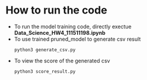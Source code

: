 # How to run the code
- To run the model training code, directly exectue **Data_Science_HW4_111511198.ipynb**
- To use trained pruned_model to generate csv result
    ```
    python3 generate_csv.py
    ```
- To view the score of the generated csv
    ```
    python3 score_result.py
    ```